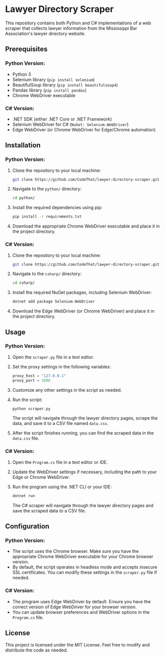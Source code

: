 # Lawyer Directory Scraper

This repository contains both Python and C# implementations of a web scraper that collects lawyer information from the Mississippi Bar Association's lawyer directory website.

## Prerequisites

### Python Version:
- Python 3
- Selenium library (`pip install selenium`)
- BeautifulSoup library (`pip install beautifulsoup4`)
- Pandas library (`pip install pandas`)
- Chrome WebDriver executable

### C# Version:
- .NET SDK (either .NET Core or .NET Framework)
- Selenium WebDriver for C# (`NuGet: Selenium.WebDriver`)
- Edge WebDriver (or Chrome WebDriver for Edge/Chrome automation)

## Installation

### Python Version:

1. Clone the repository to your local machine:

   ```bash
   git clone https://github.com/CodeThat/lawyer-directory-scraper.git
   ```

2. Navigate to the `python/` directory:

   ```bash
   cd python/
   ```

3. Install the required dependencies using pip:

   ```bash
   pip install -r requirements.txt
   ```

4. Download the appropriate Chrome WebDriver executable and place it in the project directory.

### C# Version:

1. Clone the repository to your local machine:

   ```bash
   git clone https://github.com/CodeThat/lawyer-directory-scraper.git
   ```

2. Navigate to the `csharp/` directory:

   ```bash
   cd csharp/
   ```

3. Install the required NuGet packages, including Selenium WebDriver:

   ```bash
   dotnet add package Selenium.WebDriver
   ```

4. Download the Edge WebDriver (or Chrome WebDriver) and place it in the project directory.

## Usage

### Python Version:

1. Open the `scraper.py` file in a text editor.

2. Set the proxy settings in the following variables:

   ```python
   proxy_host = "127.0.0.1"
   proxy_port = 1080
   ```

3. Customize any other settings in the script as needed.

4. Run the script:

   ```bash
   python scraper.py
   ```

   The script will navigate through the lawyer directory pages, scrape the data, and save it to a CSV file named `data.csv`.

5. After the script finishes running, you can find the scraped data in the `data.csv` file.

### C# Version:

1. Open the `Program.cs` file in a text editor or IDE.

2. Update the WebDriver settings if necessary, including the path to your Edge or Chrome WebDriver.

3. Run the program using the .NET CLI or your IDE:

   ```bash
   dotnet run
   ```

   The C# scraper will navigate through the lawyer directory pages and save the scraped data to a CSV file.

## Configuration

### Python Version:
- The script uses the Chrome browser. Make sure you have the appropriate Chrome WebDriver executable for your Chrome browser version.
- By default, the script operates in headless mode and accepts insecure SSL certificates. You can modify these settings in the `scraper.py` file if needed.

### C# Version:
- The program uses Edge WebDriver by default. Ensure you have the correct version of Edge WebDriver for your browser version.
- You can update browser preferences and WebDriver options in the `Program.cs` file.

## License

This project is licensed under the MIT License. Feel free to modify and distribute the code as needed.
